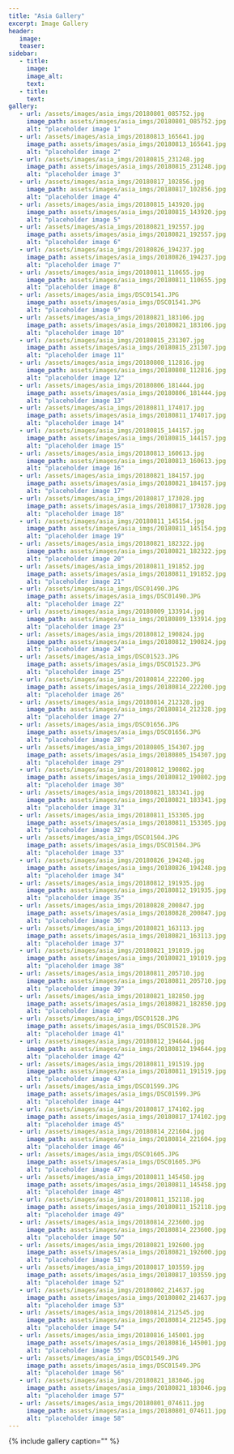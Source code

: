 ```yaml
---
title: "Asia Gallery"
excerpt: Image Gallery
header:
   image: 
   teaser: 
sidebar:
   - title:
     image:
     image_alt:
     text:
   - title:
     text:
gallery:
   - url: /assets/images/asia_imgs/20180801_085752.jpg
     image_path: assets/images/asia_imgs/20180801_085752.jpg
     alt: "placeholder image 1"
   - url: /assets/images/asia_imgs/20180813_165641.jpg
     image_path: assets/images/asia_imgs/20180813_165641.jpg
     alt: "placeholder image 2"
   - url: /assets/images/asia_imgs/20180815_231248.jpg
     image_path: assets/images/asia_imgs/20180815_231248.jpg
     alt: "placeholder image 3"
   - url: /assets/images/asia_imgs/20180817_102856.jpg
     image_path: assets/images/asia_imgs/20180817_102856.jpg
     alt: "placeholder image 4"
   - url: /assets/images/asia_imgs/20180815_143920.jpg
     image_path: assets/images/asia_imgs/20180815_143920.jpg
     alt: "placeholder image 5"
   - url: /assets/images/asia_imgs/20180821_192557.jpg
     image_path: assets/images/asia_imgs/20180821_192557.jpg
     alt: "placeholder image 6"
   - url: /assets/images/asia_imgs/20180826_194237.jpg
     image_path: assets/images/asia_imgs/20180826_194237.jpg
     alt: "placeholder image 7"
   - url: /assets/images/asia_imgs/20180811_110655.jpg
     image_path: assets/images/asia_imgs/20180811_110655.jpg
     alt: "placeholder image 8"
   - url: /assets/images/asia_imgs/DSC01541.JPG
     image_path: assets/images/asia_imgs/DSC01541.JPG
     alt: "placeholder image 9"
   - url: /assets/images/asia_imgs/20180821_183106.jpg
     image_path: assets/images/asia_imgs/20180821_183106.jpg
     alt: "placeholder image 10"
   - url: /assets/images/asia_imgs/20180815_231307.jpg
     image_path: assets/images/asia_imgs/20180815_231307.jpg
     alt: "placeholder image 11"
   - url: /assets/images/asia_imgs/20180808_112816.jpg
     image_path: assets/images/asia_imgs/20180808_112816.jpg
     alt: "placeholder image 12"
   - url: /assets/images/asia_imgs/20180806_181444.jpg
     image_path: assets/images/asia_imgs/20180806_181444.jpg
     alt: "placeholder image 13"
   - url: /assets/images/asia_imgs/20180811_174017.jpg
     image_path: assets/images/asia_imgs/20180811_174017.jpg
     alt: "placeholder image 14"
   - url: /assets/images/asia_imgs/20180815_144157.jpg
     image_path: assets/images/asia_imgs/20180815_144157.jpg
     alt: "placeholder image 15"
   - url: /assets/images/asia_imgs/20180813_160613.jpg
     image_path: assets/images/asia_imgs/20180813_160613.jpg
     alt: "placeholder image 16"
   - url: /assets/images/asia_imgs/20180821_184157.jpg
     image_path: assets/images/asia_imgs/20180821_184157.jpg
     alt: "placeholder image 17"
   - url: /assets/images/asia_imgs/20180817_173028.jpg
     image_path: assets/images/asia_imgs/20180817_173028.jpg
     alt: "placeholder image 18"
   - url: /assets/images/asia_imgs/20180811_145154.jpg
     image_path: assets/images/asia_imgs/20180811_145154.jpg
     alt: "placeholder image 19"
   - url: /assets/images/asia_imgs/20180821_182322.jpg
     image_path: assets/images/asia_imgs/20180821_182322.jpg
     alt: "placeholder image 20"
   - url: /assets/images/asia_imgs/20180811_191852.jpg
     image_path: assets/images/asia_imgs/20180811_191852.jpg
     alt: "placeholder image 21"
   - url: /assets/images/asia_imgs/DSC01490.JPG
     image_path: assets/images/asia_imgs/DSC01490.JPG
     alt: "placeholder image 22"
   - url: /assets/images/asia_imgs/20180809_133914.jpg
     image_path: assets/images/asia_imgs/20180809_133914.jpg
     alt: "placeholder image 23"
   - url: /assets/images/asia_imgs/20180812_190824.jpg
     image_path: assets/images/asia_imgs/20180812_190824.jpg
     alt: "placeholder image 24"
   - url: /assets/images/asia_imgs/DSC01523.JPG
     image_path: assets/images/asia_imgs/DSC01523.JPG
     alt: "placeholder image 25"
   - url: /assets/images/asia_imgs/20180814_222200.jpg
     image_path: assets/images/asia_imgs/20180814_222200.jpg
     alt: "placeholder image 26"
   - url: /assets/images/asia_imgs/20180814_212328.jpg
     image_path: assets/images/asia_imgs/20180814_212328.jpg
     alt: "placeholder image 27"
   - url: /assets/images/asia_imgs/DSC01656.JPG
     image_path: assets/images/asia_imgs/DSC01656.JPG
     alt: "placeholder image 28"
   - url: /assets/images/asia_imgs/20180805_154307.jpg
     image_path: assets/images/asia_imgs/20180805_154307.jpg
     alt: "placeholder image 29"
   - url: /assets/images/asia_imgs/20180812_190802.jpg
     image_path: assets/images/asia_imgs/20180812_190802.jpg
     alt: "placeholder image 30"
   - url: /assets/images/asia_imgs/20180821_183341.jpg
     image_path: assets/images/asia_imgs/20180821_183341.jpg
     alt: "placeholder image 31"
   - url: /assets/images/asia_imgs/20180811_153305.jpg
     image_path: assets/images/asia_imgs/20180811_153305.jpg
     alt: "placeholder image 32"
   - url: /assets/images/asia_imgs/DSC01504.JPG
     image_path: assets/images/asia_imgs/DSC01504.JPG
     alt: "placeholder image 33"
   - url: /assets/images/asia_imgs/20180826_194248.jpg
     image_path: assets/images/asia_imgs/20180826_194248.jpg
     alt: "placeholder image 34"
   - url: /assets/images/asia_imgs/20180812_191935.jpg
     image_path: assets/images/asia_imgs/20180812_191935.jpg
     alt: "placeholder image 35"
   - url: /assets/images/asia_imgs/20180828_200847.jpg
     image_path: assets/images/asia_imgs/20180828_200847.jpg
     alt: "placeholder image 36"
   - url: /assets/images/asia_imgs/20180821_163113.jpg
     image_path: assets/images/asia_imgs/20180821_163113.jpg
     alt: "placeholder image 37"
   - url: /assets/images/asia_imgs/20180821_191019.jpg
     image_path: assets/images/asia_imgs/20180821_191019.jpg
     alt: "placeholder image 38"
   - url: /assets/images/asia_imgs/20180811_205710.jpg
     image_path: assets/images/asia_imgs/20180811_205710.jpg
     alt: "placeholder image 39"
   - url: /assets/images/asia_imgs/20180821_182850.jpg
     image_path: assets/images/asia_imgs/20180821_182850.jpg
     alt: "placeholder image 40"
   - url: /assets/images/asia_imgs/DSC01528.JPG
     image_path: assets/images/asia_imgs/DSC01528.JPG
     alt: "placeholder image 41"
   - url: /assets/images/asia_imgs/20180812_194644.jpg
     image_path: assets/images/asia_imgs/20180812_194644.jpg
     alt: "placeholder image 42"
   - url: /assets/images/asia_imgs/20180811_191519.jpg
     image_path: assets/images/asia_imgs/20180811_191519.jpg
     alt: "placeholder image 43"
   - url: /assets/images/asia_imgs/DSC01599.JPG
     image_path: assets/images/asia_imgs/DSC01599.JPG
     alt: "placeholder image 44"
   - url: /assets/images/asia_imgs/20180817_174102.jpg
     image_path: assets/images/asia_imgs/20180817_174102.jpg
     alt: "placeholder image 45"
   - url: /assets/images/asia_imgs/20180814_221604.jpg
     image_path: assets/images/asia_imgs/20180814_221604.jpg
     alt: "placeholder image 46"
   - url: /assets/images/asia_imgs/DSC01605.JPG
     image_path: assets/images/asia_imgs/DSC01605.JPG
     alt: "placeholder image 47"
   - url: /assets/images/asia_imgs/20180811_145458.jpg
     image_path: assets/images/asia_imgs/20180811_145458.jpg
     alt: "placeholder image 48"
   - url: /assets/images/asia_imgs/20180811_152118.jpg
     image_path: assets/images/asia_imgs/20180811_152118.jpg
     alt: "placeholder image 49"
   - url: /assets/images/asia_imgs/20180814_223600.jpg
     image_path: assets/images/asia_imgs/20180814_223600.jpg
     alt: "placeholder image 50"
   - url: /assets/images/asia_imgs/20180821_192600.jpg
     image_path: assets/images/asia_imgs/20180821_192600.jpg
     alt: "placeholder image 51"
   - url: /assets/images/asia_imgs/20180817_103559.jpg
     image_path: assets/images/asia_imgs/20180817_103559.jpg
     alt: "placeholder image 52"
   - url: /assets/images/asia_imgs/20180802_214637.jpg
     image_path: assets/images/asia_imgs/20180802_214637.jpg
     alt: "placeholder image 53"
   - url: /assets/images/asia_imgs/20180814_212545.jpg
     image_path: assets/images/asia_imgs/20180814_212545.jpg
     alt: "placeholder image 54"
   - url: /assets/images/asia_imgs/20180816_145001.jpg
     image_path: assets/images/asia_imgs/20180816_145001.jpg
     alt: "placeholder image 55"
   - url: /assets/images/asia_imgs/DSC01549.JPG
     image_path: assets/images/asia_imgs/DSC01549.JPG
     alt: "placeholder image 56"
   - url: /assets/images/asia_imgs/20180821_183046.jpg
     image_path: assets/images/asia_imgs/20180821_183046.jpg
     alt: "placeholder image 57"
   - url: /assets/images/asia_imgs/20180801_074611.jpg
     image_path: assets/images/asia_imgs/20180801_074611.jpg
     alt: "placeholder image 58"
---
```

{% include gallery caption="" %}